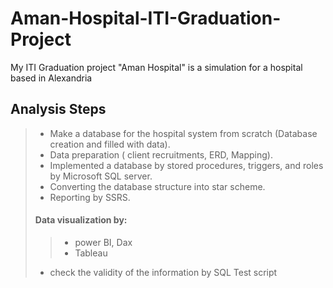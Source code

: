 # Aman-Hospital-ITI-Graduation-Project
My ITI Graduation project "Aman Hospital" is a simulation for a hospital based in Alexandria
## Analysis Steps
> - Make a database for the hospital system from scratch (Database creation and filled with data).
> - Data preparation ( client recruitments, ERD, Mapping).
> - Implemented a database by stored procedures, triggers, and roles by Microsoft SQL server.
> - Converting the database structure into star scheme.
> - Reporting by SSRS.
>#### Data visualization by:
 >> - power BI, Dax 
 >> - Tableau
> - check the validity of the information by SQL Test script
